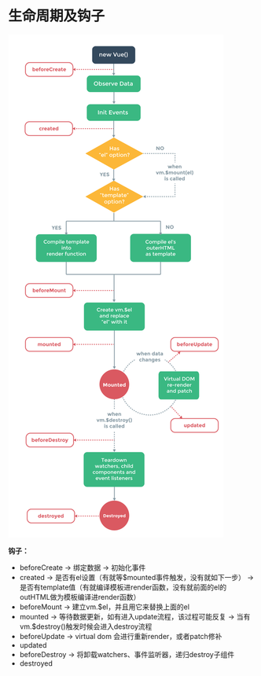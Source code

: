 # 生命周期及钩子

![vue-lifecycle](../../assert/vue-lifecycle.png)

**钩子：**
* beforeCreate  -> 绑定数据 -> 初始化事件
* created -> 是否有el设置（有就等$mounted事件触发，没有就如下一步） -> 是否有template值（有就编译模板进render函数，没有就前面的el的outHTML做为模板编译进render函数）
* beforeMount -> 建立vm.$el，并且用它来替换上面的el
* mounted -> 等待数据更新，如有进入update流程，该过程可能反复  ->  当有vm.$destroy()触发时候会进入destroy流程
* beforeUpdate -> virtual dom 会进行重新render，或者patch修补
* updated
* beforeDestroy -> 将卸载watchers、事件监听器，递归destroy子组件
* destroyed
